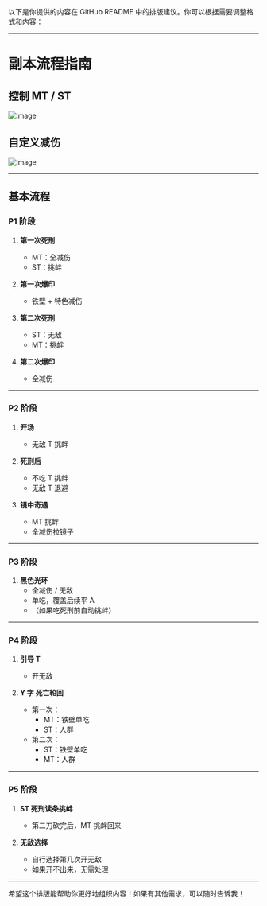 以下是你提供的内容在 GitHub README 中的排版建议。你可以根据需要调整格式和内容：

---

# 副本流程指南

## 控制 MT / ST

![image](https://github.com/user-attachments/assets/e9958549-9582-4443-a462-51d9adb06b74)


## 自定义减伤

![image](https://github.com/user-attachments/assets/b7422eaf-af16-4359-bf64-c4dede396cbd)


---

## 基本流程

### P1 阶段

1. **第一次死刑**
   - MT：全减伤
   - ST：挑衅

2. **第一次爆印**
   - 铁壁 + 特色减伤

3. **第二次死刑**
   - ST：无敌
   - MT：挑衅

4. **第二次爆印**
   - 全减伤

---

### P2 阶段

1. **开场**
   - 无敌 T 挑衅

2. **死刑后**
   - 不吃 T 挑衅
   - 无敌 T 退避

3. **镜中奇遇**
   - MT 挑衅
   - 全减伤拉镜子

---

### P3 阶段

1. **黑色光环**
   - 全减伤 / 无敌
   - 单吃，覆盖后续平 A
   - （如果吃死刑前自动挑衅）

---

### P4 阶段

1. **引导 T**
   - 开无敌

2. **Y 字 死亡轮回**
   - 第一次：
     - MT：铁壁单吃
     - ST：人群
   - 第二次：
     - ST：铁壁单吃
     - MT：人群

---

### P5 阶段

1. **ST 死刑读条挑衅**
   - 第二刀砍完后，MT 挑衅回来

2. **无敌选择**
   - 自行选择第几次开无敌
   - 如果开不出来，无需处理

---

希望这个排版能帮助你更好地组织内容！如果有其他需求，可以随时告诉我！

